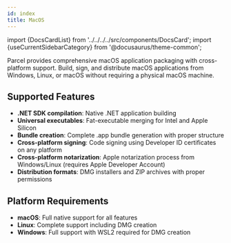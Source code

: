 ```yaml
---
id: index
title: MacOS
---
```


import {DocsCardList} from '../../../../src/components/DocsCard';
import {useCurrentSidebarCategory} from '@docusaurus/theme-common';

Parcel provides comprehensive macOS application packaging with cross-platform support. Build, sign, and distribute macOS applications from Windows, Linux, or macOS without requiring a physical macOS machine.

## Supported Features

- **.NET SDK compilation**: Native .NET application building
- **Universal executables**: Fat-executable merging for Intel and Apple Silicon
- **Bundle creation**: Complete .app bundle generation with proper structure
- **Cross-platform signing**: Code signing using Developer ID certificates on any platform
- **Cross-platform notarization**: Apple notarization process from Windows/Linux (requires Apple Developer Account)
- **Distribution formats**: DMG installers and ZIP archives with proper permissions

## Platform Requirements

- **macOS**: Full native support for all features
- **Linux**: Complete support including DMG creation
- **Windows**: Full support with WSL2 required for DMG creation

<DocsCardList list={useCurrentSidebarCategory().items} />